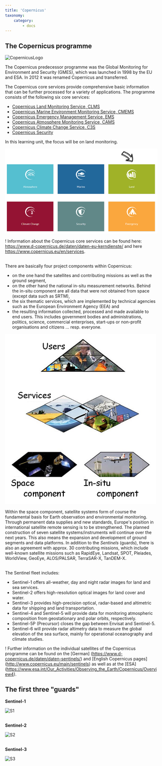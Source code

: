 ```yaml
---
title: 'Copernicus'
taxonomy:
    category:
        - docs
---
```


## The Copernicus programme

![CopernicusLogo](Copernicus2.png)

The Copernicus predecessor programme was the Global Monitoring for Environment and Security (GMES), which was launched in 1998 by the EU and ESA. In 2012 it was renamed Copernicus and transferred.

The Copernicus core services provide comprehensive basic information that can be further processed for a variety of applications.
The programme consists of the following six core services:
- [Copernicus Land Monitoring Service, CLMS](https://land.copernicus.eu/)
- [Copernicus Marine Environment Monitoring Service, CMEMS](http://marine.copernicus.eu/)
- [Copernicus Emergency Management Service, EMS](https://atmosphere.copernicus.eu/)
- [Copernicus Atmosphere Monitoring Service, CAMS](https://atmosphere.copernicus.eu/)
- [Copernicus Climate Change Service, C3S](https://climate.copernicus.eu/)
- [Copernicus Security](https://www.copernicus.eu/en/services/security)

In this learning unit, the focus will be on land monitoring.

![CopernicusServices](Copernicus_Dienste_1_1000_en.png?classes=caption "The six Copernicus services. &copy; DLR")

! Information about the Copernicus core services can be found here: https://www.d-copernicus.de/daten/daten-eu-kerndienste/ and here https://www.copernicus.eu/en/services.
<br><br>

There are basically four project components within Copernicus:

- on the one hand the satellites and contributing missions as well as the ground segment,
- on the other hand the national in-situ measurement networks. Behind the in-situ component are all data that were not obtained from space (except data such as SRTM),
- the six thematic services, which are implemented by technical agencies such as the European Environment Agency (EEA) and
- the resulting information collected, processed and made available to end users. This includes government bodies and administrations, politics, science, commercial enterprises, start-ups or non-profit organisations and citizens ... resp. everyone.

![CopernicusComponents](Copernicus_Komponenten_en.png)

Within the space component, satellite systems form of course the fundamental basis for Earth observation and environmental monitoring. Through permanent data supplies and new standards, Europe's position in international satellite remote sensing is to be strengthened. The planned construction of seven satellite systems/instruments will continue over the next years. This also means the expansion and development of ground segments and data platforms. In addition to the _Sentinels_ (guards), there is also an agreement with approx. 30 contributing missions, which include well-known satellite missions such as RapidEye, Landsat, SPOT, Pleiades, WorldView, GeoEye, ALOS/PALSAR, TerraSAR-X, TanDEM-X.
<br><br>

The Sentinel fleet includes:
- Sentinel-1 offers all-weather, day and night radar images for land and sea services.
- Sentinel-2 offers high-resolution optical images for land cover and water.
- Sentinel-3 provides high-precision optical, radar-based and altimetric data for shipping and land transportation.
- Sentinel-4 and Sentinel-5 will provide data for monitoring atmospheric composition from geostationary and polar orbits, respectively.
- Sentinel-5P (Precursor) closes the gap between Envisat and Sentinel-5.
- Sentinel-6 will provide radar altimetry data to measure the global elevation of the sea surface, mainly for operational oceanography and climate studies.

! Further information on the individual satellites of the Copernicus programme can be found on the [German] (https://www.d-copernicus.de/daten/daten-sentinels/) and [English Copernicus pages] (http://www.copernicus.eu/main/sentinels) as well as at the [ESA] (https://www.esa.int/Our_Activities/Observing_the_Earth/Copernicus/Overview4).

## The first three "guards"

__Sentinel-1__

![S1](Sentinel-1.png?classes=caption "Sentinel-1: Radar: active. &copy; ESA")
<br><br>

__Sentinel-2__

![S2](Sentinel-2_2.png?classes=caption "Sentinel-2: optical multispectral: passive. &copy; ESA")
<br><br>

__Sentinel-3__

![S3](Sentinel-3.png?classes=caption "Sentinel-3: Radar and optical multispectral: active and passive. &copy; ESA")
